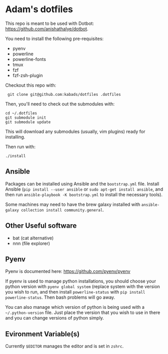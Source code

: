# Adam's dotfiles

This repo is meant to be used with Dotbot: https://github.com/anishathalye/dotbot. 

You need to install the following pre-requisites:

 - pyenv
 - powerline
 - powerline-fonts
 - tmux
 - fzf
 - fzf-zsh-plugin

 Checkout this repo with:

     git clone git@github.com:kabads/dotfiles .dotfiles

Then, you'll need to check out the submodules with:

    cd ~/.dotfiles
    git submodule init
    git submodule update

This will download any submodules (usually, vim plugins) ready for installing. 

Then run with:

    ./install

## Ansible

Packages can be installed using Ansible and the `bootstrap.yml` file. Install Ansible (`pip install --user ansible` or `sudo apt-get install ansible`, and then run `ansible-playbook -K bootstrap.yml` to install the necessary tools).  

Some machines may need to have the brew galaxy installed with `ansible-galaxy collection install community.general`.

## Other Useful software 
- bat (cat alternative)
- nnn (file explorer)

## Pyenv

Pyenv is documented here: https://github.com/pyenv/pyenv

If pyenv is used to manage python installations, you should choose your python version with `pyenv global system` (replace system with the version you wish to run, and then install `powerline-status` with `pip install powerline-status`. Then bash problems will go away.

You can also manage which version of python is being used with a `~/.python-version` file. Just place the version that you wish to use in there and you can change versions of python simply. 

## Evironment Variable(s)

Currently `$EDITOR` manages the editor and is set in `zshrc`.
